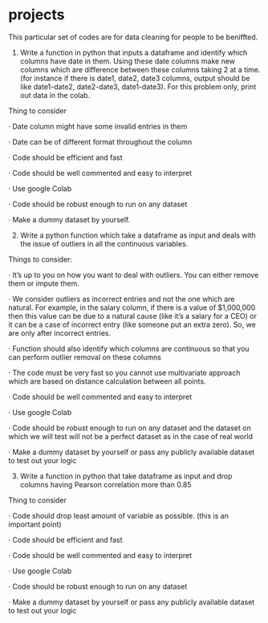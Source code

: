 # projects

This particular set of codes are for data cleaning for people to be beniffted.
1) Write a function in python that inputs a dataframe and identify which columns have date in them. Using these date columns make new columns which are difference between these columns taking 2 at a time. (for instance if there is date1, date2, date3 columns, output should be like date1-date2, date2-date3, date1-date3). For this problem only, print out data in the colab.

Thing to consider

· Date column might have some invalid entries in them

· Date can be of different format throughout the column

· Code should be efficient and fast

· Code should be well commented and easy to interpret

· Use google Colab

· Code should be robust enough to run on any dataset

· Make a dummy dataset by yourself.

2) Write a python function which take a dataframe as input and deals with the issue of outliers in all the continuous variables.

Things to consider:

· It’s up to you on how you want to deal with outliers. You can either remove them or impute them.

· We consider outliers as incorrect entries and not the one which are natural. For example, in the salary column, if there is a value of $1,000,000 then this value can be due to a natural cause (like it’s a salary for a CEO) or it can be a case of incorrect entry (like someone put an extra zero). So, we are only after incorrect entries.

· Function should also identify which columns are continuous so that you can perform outlier removal on these columns

· The code must be very fast so you cannot use multivariate approach which are based on distance calculation between all points.

· Code should be well commented and easy to interpret

· Use google Colab

· Code should be robust enough to run on any dataset and the dataset on which we will test will not be a perfect dataset as in the case of real world

· Make a dummy dataset by yourself or pass any publicly available dataset to test out your logic

3) Write a function in python that take dataframe as input and drop columns having Pearson correlation more than 0.85

Thing to consider

· Code should drop least amount of variable as possible. (this is an important point)

· Code should be efficient and fast

· Code should be well commented and easy to interpret

· Use google Colab

· Code should be robust enough to run on any dataset

· Make a dummy dataset by yourself or pass any publicly available dataset to test out your logic
